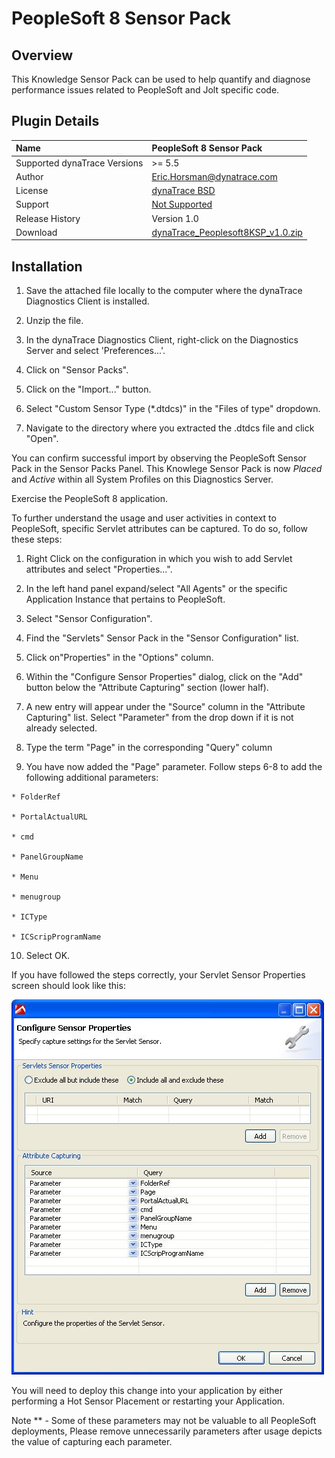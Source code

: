 # PeopleSoft 8 Sensor Pack

## Overview

This Knowledge Sensor Pack can be used to help quantify and diagnose performance issues related to PeopleSoft and Jolt specific code.

## Plugin Details

| Name | PeopleSoft 8 Sensor Pack
| :--- | :---
| Supported dynaTrace Versions | >= 5.5
| Author | Eric.Horsman@dynatrace.com
| License | [dynaTrace BSD](dynaTraceBSD.txt)
| Support | [Not Supported](https://community.compuwareapm.com/community/display/DL/Support+Levels)
| Release History | Version 1.0
| Download | [dynaTrace_Peoplesoft8KSP_v1.0.zip](dynaTrace_Peoplesoft8KSP_v1.0.zip)

## Installation

  1. Save the attached file locally to the computer where the dynaTrace Diagnostics Client is installed. 

  2. Unzip the file. 

  3. In the dynaTrace Diagnostics Client, right-click on the Diagnostics Server and select 'Preferences...'. 

  4. Click on "Sensor Packs". 

  5. Click on the "Import..." button. 

  6. Select "Custom Sensor Type (*.dtdcs)" in the "Files of type" dropdown. 

  7. Navigate to the directory where you extracted the .dtdcs file and click "Open". 

You can confirm successful import by observing the PeopleSoft Sensor Pack in the Sensor Packs Panel. This Knowlege Sensor Pack is now _Placed_ and _Active_ within all System Profiles on this
Diagnostics Server.

Exercise the PeopleSoft 8 application.

To further understand the usage and user activities in context to PeopleSoft, specific Servlet attributes can be captured. To do so, follow these steps:

  1. Right Click on the configuration in which you wish to add Servlet attributes and select "Properties...". 

  2. In the left hand panel expand/select "All Agents" or the specific Application Instance that pertains to PeopleSoft. 

  3. Select "Sensor Configuration". 

  4. Find the "Servlets" Sensor Pack in the "Sensor Configuration" list. 

  5. Click on"Properties" in the "Options" column. 

  6. Within the "Configure Sensor Properties" dialog, click on the "Add" button below the "Attribute Capturing" section (lower half). 

  7. A new entry will appear under the "Source" column in the "Attribute Capturing" list. Select "Parameter" from the drop down if it is not already selected. 

  8. Type the term "Page" in the corresponding "Query" column 

  9. You have now added the "Page" parameter. Follow steps 6-8 to add the following additional parameters: 

    * FolderRef 

    * PortalActualURL 

    * cmd 

    * PanelGroupName 

    * Menu 

    * menugroup 

    * ICType 

    * ICScripProgramName 

  10. Select OK. 

If you have followed the steps correctly, your Servlet Sensor Properties screen should look like this:

![images_community/download/attachments/4849980/PeopleSoft8_Servlet_Parameters.jpg](images_community/download/attachments/4849980/PeopleSoft8_Servlet_Parameters.jpg)

You will need to deploy this change into your application by either performing a Hot Sensor Placement or restarting your Application.

Note ** - Some of these parameters may not be valuable to all PeopleSoft deployments, Please remove unnecessarily parameters after usage depicts the value of capturing each parameter.






